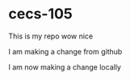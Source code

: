 # cecs-105

This is my repo
wow
nice

I am making a change from github

I am now making a change locally